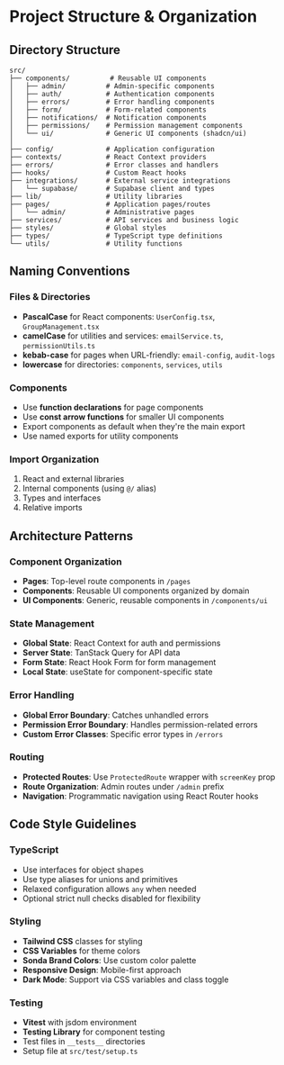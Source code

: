 # Project Structure & Organization

## Directory Structure

```
src/
├── components/          # Reusable UI components
│   ├── admin/          # Admin-specific components
│   ├── auth/           # Authentication components
│   ├── errors/         # Error handling components
│   ├── form/           # Form-related components
│   ├── notifications/  # Notification components
│   ├── permissions/    # Permission management components
│   └── ui/             # Generic UI components (shadcn/ui)
│
├── config/             # Application configuration
├── contexts/           # React Context providers
├── errors/             # Error classes and handlers
├── hooks/              # Custom React hooks
├── integrations/       # External service integrations
│   └── supabase/       # Supabase client and types
├── lib/                # Utility libraries
├── pages/              # Application pages/routes
│   └── admin/          # Administrative pages
├── services/           # API services and business logic
├── styles/             # Global styles
├── types/              # TypeScript type definitions
└── utils/              # Utility functions
```

## Naming Conventions

### Files & Directories
- **PascalCase** for React components: `UserConfig.tsx`, `GroupManagement.tsx`
- **camelCase** for utilities and services: `emailService.ts`, `permissionUtils.ts`
- **kebab-case** for pages when URL-friendly: `email-config`, `audit-logs`
- **lowercase** for directories: `components`, `services`, `utils`

### Components
- Use **function declarations** for page components
- Use **const arrow functions** for smaller UI components
- Export components as default when they're the main export
- Use named exports for utility components

### Import Organization
1. React and external libraries
2. Internal components (using `@/` alias)
3. Types and interfaces
4. Relative imports

## Architecture Patterns

### Component Organization
- **Pages**: Top-level route components in `/pages`
- **Components**: Reusable UI components organized by domain
- **UI Components**: Generic, reusable components in `/components/ui`

### State Management
- **Global State**: React Context for auth and permissions
- **Server State**: TanStack Query for API data
- **Form State**: React Hook Form for form management
- **Local State**: useState for component-specific state

### Error Handling
- **Global Error Boundary**: Catches unhandled errors
- **Permission Error Boundary**: Handles permission-related errors
- **Custom Error Classes**: Specific error types in `/errors`

### Routing
- **Protected Routes**: Use `ProtectedRoute` wrapper with `screenKey` prop
- **Route Organization**: Admin routes under `/admin` prefix
- **Navigation**: Programmatic navigation using React Router hooks

## Code Style Guidelines

### TypeScript
- Use interfaces for object shapes
- Use type aliases for unions and primitives
- Relaxed configuration allows `any` when needed
- Optional strict null checks disabled for flexibility

### Styling
- **Tailwind CSS** classes for styling
- **CSS Variables** for theme colors
- **Sonda Brand Colors**: Use custom color palette
- **Responsive Design**: Mobile-first approach
- **Dark Mode**: Support via CSS variables and class toggle

### Testing
- **Vitest** with jsdom environment
- **Testing Library** for component testing
- Test files in `__tests__` directories
- Setup file at `src/test/setup.ts`
